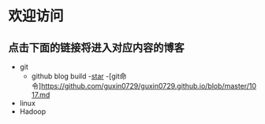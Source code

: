 ﻿# 欢迎访问
## 点击下面的链接将进入对应内容的博客
- git
	- github blog build
 	-[star](https://github.com/guxin0729/guxin0729.github.io/blob/master/He.md)
	-[git命令]https://github.com/guxin0729/guxin0729.github.io/blob/master/1017.md
- linux
- Hadoop	
